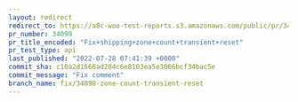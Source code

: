 ```yaml
---
layout: redirect
redirect_to: https://a8c-woo-test-reports.s3.amazonaws.com/public/pr/34099/api/index.html
pr_number: 34099
pr_title_encoded: "Fix+shipping+zone+count+transient+reset"
pr_test_type: api
last_published: "2022-07-28 07:41:39 +0000"
commit_sha: c10a2d1666ad204c6e8103ea5e3066bcf34bac5e
commit_message: "Fix comment"
branch_name: fix/34098-zone-count-transient-reset
---
```

